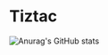 # Tiztac


![Anurag's GitHub stats](https://github-readme-stats.vercel.app/api?username=anuraghazra&show_icons=true&theme=transparent)
